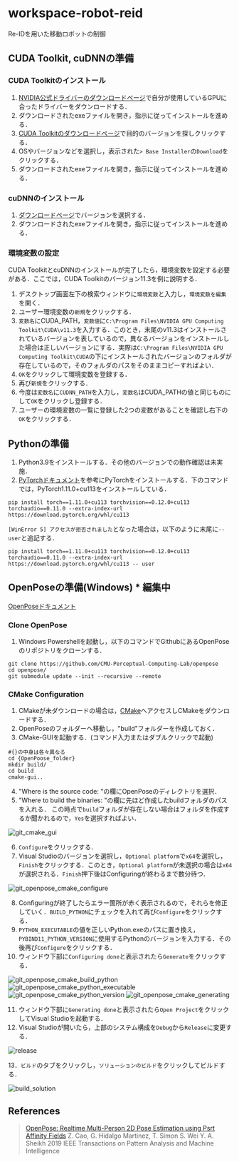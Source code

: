 # workspace-robot-reid
Re-IDを用いた移動ロボットの制御

## CUDA Toolkit, cuDNNの準備
### CUDA Toolkitのインストール
1. [NVIDIA公式ドライバーのダウンロードページ](https://www.nvidia.com/ja-jp/drivers/)で自分が使用しているGPUに合ったドライバーをダウンロードする．
2. ダウンロードされたexeファイルを開き，指示に従ってインストールを進める．
3. [CUDA Toolkitのダウンロードページ](https://developer.nvidia.com/cuda-toolkit-archive)で目的のバージョンを探しクリックする．
4. OSやバージョンなどを選択し，表示された`> Base Installer`の`Download`をクリックする．
5. ダウンロードされたexeファイルを開き，指示に従ってインストールを進める．

### cuDNNのインストール
1. [ダウンロードページ](https://developer.nvidia.com/rdp/cudnn-archive)でバージョンを選択する．
2. ダウンロードされたexeファイルを開き，指示に従ってインストールを進める．

### 環境変数の設定
CUDA ToolkitとcuDNNのインストールが完了したら，環境変数を設定する必要がある．ここでは，CUDA Toolkitのバージョン11.3を例に説明する．
1. デスクトップ画面左下の検索ウィンドウに`環境変数`と入力し，`環境変数を編集`を開く．
2. ユーザー環境変数の`新規`をクリックする．
3. `変数名`にCUDA_PATH，`変数値`に`C:\Program Files\NVIDIA GPU Computing Toolkit\CUDA\v11.3`を入力する．このとき，末尾のv11.3はインストールされているバージョンを表しているので，異なるバージョンをインストールした場合は正しいバージョンにする．実際は`C:\Program Files\NVIDIA GPU Computing Toolkit\CUDA`の下にインストールされたバージョンのフォルダが存在しているので，そのフォルダのパスをそのままコピーすればよい．
4. `OK`をクリックして環境変数を登録する．
5. 再び`新規`をクリックする．
6. 今度は`変数名`に`CUDNN_PATH`を入力し，`変数名`はCUDA_PATHの値と同じものにして`OK`をクリックし登録する．
7. ユーザーの環境変数の一覧に登録した2つの変数があることを確認し右下の`OK`をクリックする．

## Pythonの準備
1. Python3.9をインストールする．その他のバージョンでの動作確認は未実施．
2. [PyTorchドキュメント](https://pytorch.org/get-started/previous-versions)を参考にPyTorchをインストールする．下のコマンドでは，PyTorch1.11.0+cu113をインストールしている．
```console
pip install torch==1.11.0+cu113 torchvision==0.12.0+cu113 torchaudio==0.11.0 --extra-index-url https://download.pytorch.org/whl/cu113
```

`[WinError 5] アクセスが拒否されました`となった場合は，以下のように末尾に`-- user`と追記する．
```console
pip install torch==1.11.0+cu113 torchvision==0.12.0+cu113 torchaudio==0.11.0 --extra-index-url https://download.pytorch.org/whl/cu113 -- user
```

## OpenPoseの準備(Windows) * 編集中
[OpenPoseドキュメント](https://github.com/CMU-Perceptual-Computing-Lab/openpose/blob/master/doc/installation/0_index.md#compiling-and-running-openpose-from-source)
### Clone OpenPose
1. Windows Powershellを起動し，以下のコマンドでGithubにあるOpenPoseのリポジトリをクローンする．
```console
git clone https://github.com/CMU-Perceptual-Computing-Lab/openpose
cd openpose/
git submodule update --init --recursive --remote
```

### CMake Configuration
1. CMakeが未ダウンロードの場合は，[CMake](https://cmake.org/download/)へアクセスしCMakeをダウンロードする．
2. OpenPoseのフォルダーへ移動し，"build"フォルダーを作成しておく．
3. CMake-GUIを起動する．(コマンド入力またはダブルクリックで起動)
```console
#{}の中身は各々異なる
cd {OpenPoose_folder}
mkdir build/
cd build
cmake-gui..
```
4. "Where is the source code: "の欄にOpenPoseのディレクトリを選択．
5. "Where to build the binaries: "の欄に先ほど作成したbuildフォルダのパスを入れる．
この時点で`build`フォルダが存在しない場合はフォルダを作成するか聞かれるので，`Yes`を選択すればよい．

![git_cmake_gui](https://github.com/user-attachments/assets/6ec9815a-8a4a-44b0-9217-ec9b163c03df)

6. `Configure`をクリックする．
7. Visual Studioのバージョンを選択し，`Optional platform`で`x64`を選択し，`Finish`をクリックする．このとき，`Optional platform`が未選択の場合は`x64`が選択される．`Finish`押下後はConfiguringが終わるまで数分待つ．

![git_openpose_cmake_configure](https://github.com/user-attachments/assets/0a26ceca-455a-45ec-abbd-f16c04475be2)


8. Configuringが終了したらエラー箇所が赤く表示されるので，それらを修正していく．`BUILD_PYTHON`にチェックを入れて再び`Configure`をクリックする．
9. `PYTHON_EXECUTABLE`の値を正しいPython.exeのパスに置き換え，`PYBIND11_PYTHON_VERSION`に使用するPythonのバージョンを入力する．その後再び`Configure`をクリックする．
10. ウィンドウ下部に`Configuring done`と表示されたら`Generate`をクリックする．
    
![git_openpose_cmake_build_python](https://github.com/user-attachments/assets/011e83bd-e95c-42f5-a210-4d5f6e9cc2b4)
![git_openpose_cmake_python_executable](https://github.com/user-attachments/assets/2543e45d-5075-41f9-a833-d8b4173c6e57)
![git_openpose_cmake_python_version](https://github.com/user-attachments/assets/a5ffd9b5-17af-463b-8b15-fc8b00d87184)
![git_openpose_cmake_generating](https://github.com/user-attachments/assets/77192421-463c-4469-8729-01fa04e23dde)

11. ウィンドウ下部に`Generating done`と表示されたら`Open Project`をクリックしてVisual Studioを起動する．
12. Visual Studioが開いたら，上部のシステム構成を`Debug`から`Release`に変更する．

![release](https://github.com/user-attachments/assets/a6b5f134-e0c3-4fc1-aebb-5dacbb21107a)

13．`ビルド`のタブをクリックし，`ソリューションのビルド`をクリックしてビルドする．

![build_solution](https://github.com/user-attachments/assets/be9ba9dd-87a8-42c0-9eb9-f153abae6f65)


## References
> [OpenPose: Realtime Multi-Person 2D Pose Estimation using Psrt Affinity Fields](https://arxiv.org/abs/1812.08008)
> Z. Cao, G. Hidalgo Martinez, T. Simon S. Wei Y. A. Sheikh
> 2019 IEEE Transactions on Pattern Analysis and Machine Intelligence
